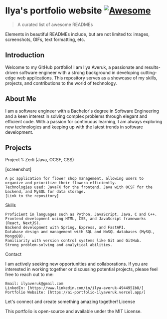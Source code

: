 # Ilya's portfolio website [![Awesome](https://cdn.jsdelivr.net/gh/sindresorhus/awesome@d7305f38d29fed78fa85652e3a63e154dd8e8829/media/badge.svg)](https://github.com/sindresorhus/awesome#readme)
> A curated list of awesome READMEs

Elements in beautiful READMEs include, but are not limited to: images, screenshots, GIFs, text formatting, etc.

## Introduction


Welcome to my GitHub portfolio! I am Ilya Averuk, a passionate and results-driven software engineer with a strong background in developing cutting-edge web applications. This repository serves as a showcase of my skills, projects, and contributions to the world of technology.

## About Me

I am a software engineer with a Bachelor's degree in Software Engineering and a keen interest in solving complex problems through elegant and efficient code. With a passion for continuous learning, I am always exploring new technologies and keeping up with the latest trends in software development.

## Projects

Project 1: Zerli (Java, OCSF, CSS)

[screenshot]

    A pc application for flower shop management, allowing users to organize and prioritize their flowera efficiently.
    Technologies used: JavaFX for the frontend, Java with OCSF for the backend, and MySQL for data storage.
    [Link to the repository]


Skills

    Proficient in languages such as Python, JavaScript, Java, C and C++.
    Frontend development using HTML, CSS, and JavaScript frameworks (React, NextJS).
    Backend development with Spring, Express, and FastAPI.
    Database design and management with SQL and NoSQL databases (MySQL, MongoDB).
    Familiarity with version control systems like Git and GitHub.
    Strong problem-solving and analytical abilities.

Contact

I am actively seeking new opportunities and collaborations. If you are interested in working together or discussing potential projects, please feel free to reach out to me:

    Email: ilyaveruk@gmail.com  
    LinkedIn: [https://www.linkedin.com/in/ilya-averuk-4944951b8/]
    Portfolio Website: [https://ai-portfolio-ilyaveruk.vercel.app/]

Let's connect and create something amazing together!
License

This portfolio is open-source and available under the MIT License.

